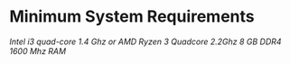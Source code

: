 # Minimum System Requirements
_Intel i3 quad-core 1.4 Ghz or AMD Ryzen 3 Quadcore 2.2Ghz_
_8 GB  DDR4 1600 Mhz RAM_
